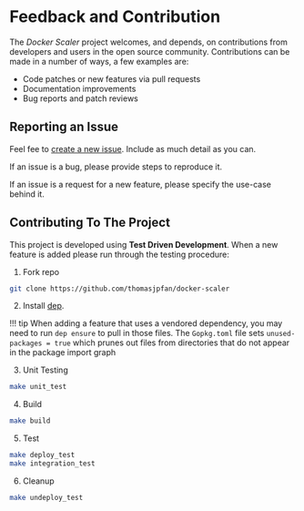 # Feedback and Contribution

The *Docker Scaler* project welcomes, and depends, on contributions from developers and users in the open source community. Contributions can be made in a number of ways, a few examples are:

* Code patches or new features via pull requests
* Documentation improvements
* Bug reports and patch reviews

## Reporting an Issue

Feel fee to [create a new issue](https://github.com/thomasjpfan/docker-scaler/issues). Include as much detail as you can.

If an issue is a bug, please provide steps to reproduce it.

If an issue is a request for a new feature, please specify the use-case behind it.

## Contributing To The Project

This project is developed using **Test Driven Development**. When a new feature is added please run through the testing procedure:

1. Fork repo

```bash
git clone https://github.com/thomasjpfan/docker-scaler
```

2. Install [dep](https://github.com/golang/dep).

!!! tip
    When adding a feature that uses a vendored dependency, you may need to run `dep ensure` to pull in those files. The `Gopkg.toml` file sets `unused-packages = true` which prunes out files from directories that do not appear in the package import graph

3. Unit Testing

```bash
make unit_test
```

4. Build

```bash
make build
```

5. Test

```bash
make deploy_test
make integration_test
```

6. Cleanup

```bash
make undeploy_test
```
